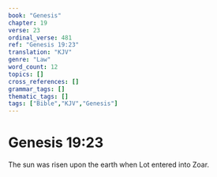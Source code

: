 ```yaml
---
book: "Genesis"
chapter: 19
verse: 23
ordinal_verse: 481
ref: "Genesis 19:23"
translation: "KJV"
genre: "Law"
word_count: 12
topics: []
cross_references: []
grammar_tags: []
thematic_tags: []
tags: ["Bible","KJV","Genesis"]
---
```


# Genesis 19:23

The sun was risen upon the earth when Lot entered into Zoar.
